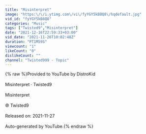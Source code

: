 ```yaml
---
title: "Misinterpret"
image: "https:\/\/i.ytimg.com\/vi\/fyYGY5kB8Q8\/hqdefault.jpg"
vid_id: "fyYGY5kB8Q8"
categories: "Music"
tags: ["Twisted9","Misinterpret"]
date: "2021-12-16T22:59:33+03:00"
vid_date: "2021-11-26T10:02:48Z"
duration: "PT1M59S"
viewcount: "1"
likeCount: "0"
dislikeCount: ""
channel: "Twisted999 - Topic"
---
```

{% raw %}Provided to YouTube by DistroKid<br /><br />Misinterpret · Twisted9<br /><br />Misinterpret<br /><br />℗ Twisted9<br /><br />Released on: 2021-11-27<br /><br />Auto-generated by YouTube.{% endraw %}
